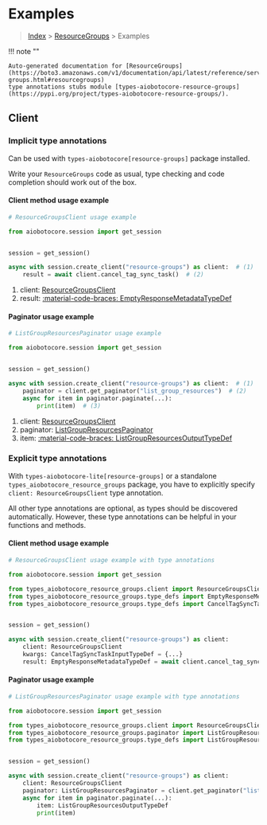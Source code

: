 # Examples

> [Index](../README.md) > [ResourceGroups](./README.md) > Examples

!!! note ""

    Auto-generated documentation for [ResourceGroups](https://boto3.amazonaws.com/v1/documentation/api/latest/reference/services/resource-groups.html#resourcegroups)
    type annotations stubs module [types-aiobotocore-resource-groups](https://pypi.org/project/types-aiobotocore-resource-groups/).

## Client

### Implicit type annotations

Can be used with `types-aiobotocore[resource-groups]` package installed.

Write your `ResourceGroups` code as usual,
type checking and code completion should work out of the box.



#### Client method usage example

```python
# ResourceGroupsClient usage example

from aiobotocore.session import get_session


session = get_session()

async with session.create_client("resource-groups") as client:  # (1)
    result = await client.cancel_tag_sync_task()  # (2)
```

1. client: [ResourceGroupsClient](./client.md)
2. result: [:material-code-braces: EmptyResponseMetadataTypeDef](./type_defs.md#emptyresponsemetadatatypedef)



#### Paginator usage example

```python
# ListGroupResourcesPaginator usage example

from aiobotocore.session import get_session


session = get_session()

async with session.create_client("resource-groups") as client:  # (1)
    paginator = client.get_paginator("list_group_resources")  # (2)
    async for item in paginator.paginate(...):
        print(item)  # (3)
```

1. client: [ResourceGroupsClient](./client.md)
2. paginator: [ListGroupResourcesPaginator](./paginators.md#listgroupresourcespaginator)
3. item: [:material-code-braces: ListGroupResourcesOutputTypeDef](./type_defs.md#listgroupresourcesoutputtypedef)




### Explicit type annotations

With `types-aiobotocore-lite[resource-groups]`
or a standalone `types_aiobotocore_resource_groups` package, you have to explicitly specify
`client: ResourceGroupsClient` type annotation.

All other type annotations are optional, as types should be discovered automatically.
However, these type annotations can be helpful in your functions and methods.


#### Client method usage example

```python
# ResourceGroupsClient usage example with type annotations

from aiobotocore.session import get_session

from types_aiobotocore_resource_groups.client import ResourceGroupsClient
from types_aiobotocore_resource_groups.type_defs import EmptyResponseMetadataTypeDef
from types_aiobotocore_resource_groups.type_defs import CancelTagSyncTaskInputTypeDef


session = get_session()

async with session.create_client("resource-groups") as client:
    client: ResourceGroupsClient
    kwargs: CancelTagSyncTaskInputTypeDef = {...}
    result: EmptyResponseMetadataTypeDef = await client.cancel_tag_sync_task(**kwargs)
```



#### Paginator usage example

```python
# ListGroupResourcesPaginator usage example with type annotations

from aiobotocore.session import get_session

from types_aiobotocore_resource_groups.client import ResourceGroupsClient
from types_aiobotocore_resource_groups.paginator import ListGroupResourcesPaginator
from types_aiobotocore_resource_groups.type_defs import ListGroupResourcesOutputTypeDef


session = get_session()

async with session.create_client("resource-groups") as client:
    client: ResourceGroupsClient
    paginator: ListGroupResourcesPaginator = client.get_paginator("list_group_resources")
    async for item in paginator.paginate(...):
        item: ListGroupResourcesOutputTypeDef
        print(item)
```



